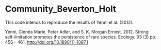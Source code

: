 # Community_Beverton_Holt

This code intends to reproduce the results of Yenni et al. (2012).

Yenni, Glenda Marie, Peter Adler, and S. K. Morgan Ernest. 2012. Strong self-limitation promotes the persistence of rare species. Ecology. 93 (3) pp. 456 – 461. http://doi.org/10.1890/11-1087.1
